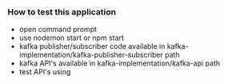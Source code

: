 ### How to test this application

* open command  prompt
* use nodemon start or npm start
* kafka publisher/subscriber code available in kafka-implementation/kafka-publisher-subscriber path
* kafka API's available in kafka-implementation/kafka-api path
* test API's using